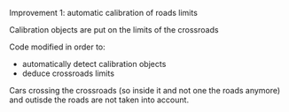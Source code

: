 Improvement 1: automatic calibration of roads limits

Calibration objects are put on the limits of the crossroads

Code modified in order to:
- automatically detect calibration objects
- deduce crossroads limits

Cars crossing the crossroads (so inside it and not one the roads anymore) and outisde the roads are not taken into account.
